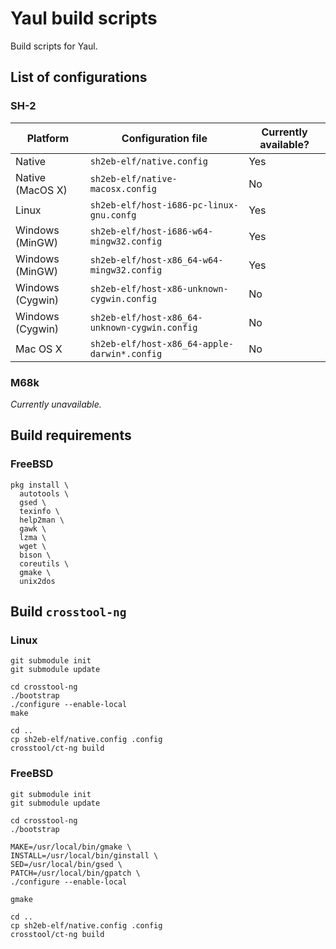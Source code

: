 Yaul build scripts
===

Build scripts for Yaul.

## List of configurations

### SH-2

| Platform         | Configuration file                            | Currently available? |
|------------------|-----------------------------------------------|----------------------|
| Native           | `sh2eb-elf/native.config`                     | Yes                  |
| Native (MacOS X) | `sh2eb-elf/native-macosx.config`              | No                   |
| Linux            | `sh2eb-elf/host-i686-pc-linux-gnu.confg`      | Yes                  |
| Windows (MinGW)  | `sh2eb-elf/host-i686-w64-mingw32.config`      | Yes                  |
| Windows (MinGW)  | `sh2eb-elf/host-x86_64-w64-mingw32.config`    | Yes                  |
| Windows (Cygwin) | `sh2eb-elf/host-x86-unknown-cygwin.config`    | No                   |
| Windows (Cygwin) | `sh2eb-elf/host-x86_64-unknown-cygwin.config` | No                   |
| Mac OS X         | `sh2eb-elf/host-x86_64-apple-darwin*.config`  | No                   |

### M68k

_Currently unavailable._

## Build requirements

### FreeBSD

```
pkg install \
  autotools \
  gsed \
  texinfo \
  help2man \
  gawk \
  lzma \
  wget \
  bison \
  coreutils \
  gmake \
  unix2dos
```

## Build `crosstool-ng`

### Linux

```
git submodule init
git submodule update

cd crosstool-ng
./bootstrap
./configure --enable-local
make

cd ..
cp sh2eb-elf/native.config .config
crosstool/ct-ng build
```

### FreeBSD

```
git submodule init
git submodule update

cd crosstool-ng
./bootstrap

MAKE=/usr/local/bin/gmake \
INSTALL=/usr/local/bin/ginstall \
SED=/usr/local/bin/gsed \
PATCH=/usr/local/bin/gpatch \
./configure --enable-local

gmake

cd ..
cp sh2eb-elf/native.config .config
crosstool/ct-ng build
```
